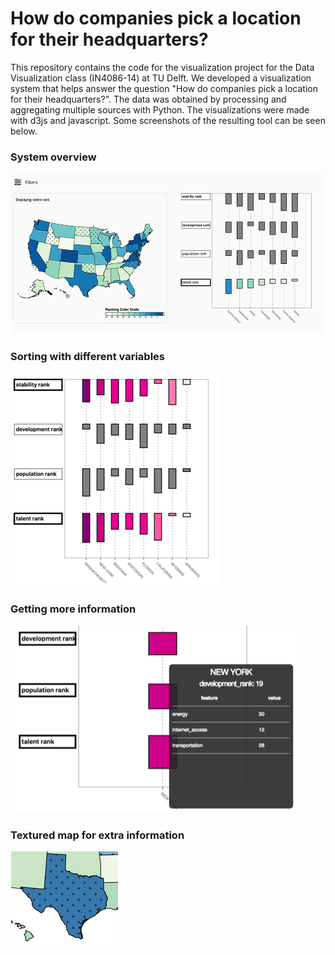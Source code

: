 # How do companies pick a location for their headquarters?

This repository contains the code for the visualization project for the Data Visualization class (IN4086-14) at TU Delft. We developed a visualization system that helps answer the question "How do companies pick a location for their headquarters?". The data was obtained by processing and aggregating multiple sources with Python. The visualizations were made with d3js and javascript. Some screenshots of the resulting tool can be seen below.

### System overview 
![](images/system-overview.png)

### Sorting with different variables
![](images/sorting-different.png)

### Getting more information
![](images/more-info.png)

### Textured map for extra information
![](images/map-detail.png)

